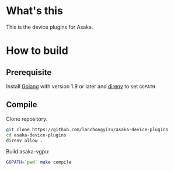 # What's this

This is the device plugins for Asaka.


# How to build

## Prerequisite

Install [Golang](https://golang.org/dl) with version 1.9 or later and [direnv](https://github.com/direnv/direnv) to set `GOPATH`

## Compile

Clone repository.
```bash
git clone https://github.com/lanchongyizu/asaka-device-plugins
cd asaka-device-plugins
direnv allow .
```

Build asaka-vgpu:
```bash
GOPATH=`pwd` make compile
```

